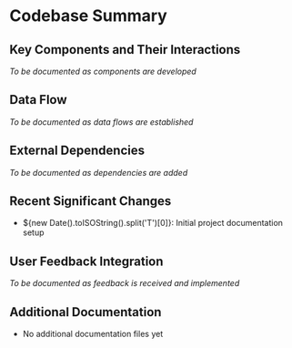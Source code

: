 # Codebase Summary

## Key Components and Their Interactions
*To be documented as components are developed*

## Data Flow
*To be documented as data flows are established*

## External Dependencies
*To be documented as dependencies are added*

## Recent Significant Changes
- ${new Date().toISOString().split('T')[0]}: Initial project documentation setup

## User Feedback Integration
*To be documented as feedback is received and implemented*

## Additional Documentation
- No additional documentation files yet
